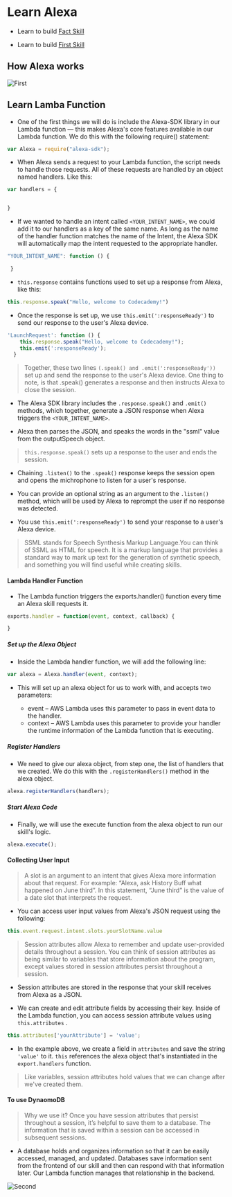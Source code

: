 # Learn Alexa

* Learn to build [Fact Skill](https://learn.amazonfutureengineer.com/alexa/fact-skill/#/tasks/3)

* Learn to build [First Skill](https://www.codecademy.com/courses/learn-alexa-skills-kit/lessons/intro-to-alexa/exercises/connect-lambda-arn?action=resume_content_item&course_redirect=learn-alexa)

## How Alexa works

![First](https://raw.githubusercontent.com/mittalprince/Everyday-Stuff/master/Alexa/images/alexa.png)

## Learn Lamba Function

* One of the first things we will do is include the Alexa-SDK library in our Lambda function — this makes Alexa's core features available in our Lambda function. We do this with the following require() statement:

```js
var Alexa = require("alexa-sdk");
```
* When Alexa sends a request to your Lambda function, the script needs to handle those requests. All of these requests are handled by an object named handlers. Like this:

```js
var handlers = {


}
```

* If we wanted to handle an intent called `<YOUR_INTENT_NAME>`, we could add it to our handlers as a key of the same name. As long as the name of the handler function matches the name of the Intent, the Alexa SDK will automatically map the intent requested to the appropriate handler.

```js
"YOUR_INTENT_NAME": function () {

 }
```

* `this.response` contains functions used to set up a response from Alexa, like this:

```js
this.response.speak("Hello, welcome to Codecademy!")
```
* Once the response is set up, we use `this.emit(':responseReady')` to send our response to the user's Alexa device.

```js
'LaunchRequest': function () {
    this.response.speak("Hello, welcome to Codecademy!");
    this.emit(':responseReady');
  }
```
> Together, these two lines `(.speak() and .emit(':responseReady'))` set up and send the response to the user's Alexa device. One thing to note, is that .speak() generates a response and then instructs Alexa to close the session.

* The Alexa SDK library includes the `.response.speak()` and `.emit()` methods, which together, generate a JSON response when Alexa triggers the `<YOUR_INTENT_NAME>`.

* Alexa then parses the JSON, and speaks the words in the "ssml" value from the outputSpeech object.

> `this.response.speak()` sets up a response to the user and ends the session.

* Chaining `.listen()` to the `.speak()` response keeps the session open and opens the michrophone to listen for a user's response.

* You can provide an optional string as an argument to the `.listen()` method, which will be used by Alexa to reprompt the user if no response was detected.

* You use `this.emit(':responseReady')` to send your response to a user's Alexa device.

> SSML stands for Speech Synthesis Markup Language.You can think of SSML as HTML for speech. It is a markup language that provides a standard way to mark up text for the generation of synthetic speech, and something you will find useful while creating skills. 

#### Lambda Handler Function 

* The Lambda function triggers the exports.handler() function every time an Alexa skill requests it.

```js
exports.handler = function(event, context, callback) {

}
```

##### Set up the Alexa Object

* Inside the Lambda handler function, we will add the following line: 
```js 
var alexa = Alexa.handler(event, context);
```
* This will set up an alexa object for us to work with, and accepts two parameters:

    * event – AWS Lambda uses this parameter to pass in event data to the handler.
    * context – AWS Lambda uses this parameter to provide your handler the runtime information of the Lambda function that is executing.

##### Register Handlers

* We need to give our alexa object, from step one, the list of handlers that we created. We do this with the `.registerHandlers()` method in the alexa object.

```js 
alexa.registerHandlers(handlers);
```
##### Start Alexa Code

* Finally, we will use the execute function from the alexa object to run our skill's logic.

```js
alexa.execute();
```
#### Collecting User Input

>A slot is an argument to an intent that gives Alexa more information about that request. For example: “Alexa, ask History Buff what happened on June third”. In this statement, “June third” is the value of a date slot that interprets the request.

* You can access user input values from Alexa's JSON request using the following:

```js
this.event.request.intent.slots.yourSlotName.value
```
> Session attributes allow Alexa to remember and update user-provided details throughout a session. You can think of session attributes as being similar to variables that store information about the program, except values stored in session attributes persist throughout a session. 

* Session attributes are stored in the response that your skill receives from Alexa as a JSON.

* We can create and edit attribute fields by accessing their key. Inside of the Lambda function, you can access session attribute values using `this.attributes` .

```js
this.attributes['yourAttribute'] = 'value';
```

* In the example above, we create a field in `attributes` and save the string `'value'` to it. `this` references the alexa object that's instantiated in the `export.handlers` function.

> Like variables, session attributes hold values that we can change after we've created them.

#### To use DynaomoDB 

> Why we use it? Once you have session attributes that persist throughout a session, it’s helpful to save them to a database. The information that is saved within a session can be accessed in subsequent sessions.

* A database holds and organizes information so that it can be easily accessed, managed, and updated. Databases save information sent from the frontend of our skill and then can respond with that information later. Our Lambda function manages that relationship in the backend.

![Second](https://raw.githubusercontent.com/mittalprince/Everyday-Stuff/master/Alexa/images/DynaomoDB.png)
